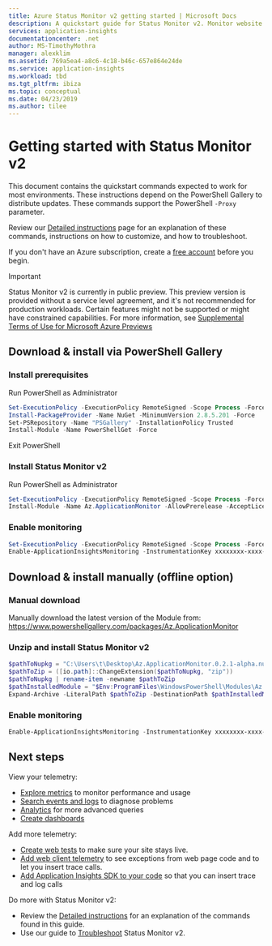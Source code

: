 ```yaml
---
title: Azure Status Monitor v2 getting started | Microsoft Docs
description: A quickstart guide for Status Monitor v2. Monitor website performance without redeploying the website. Works with ASP.NET web apps hosted on-premises, in VMs or on Azure.
services: application-insights
documentationcenter: .net
author: MS-TimothyMothra
manager: alexklim
ms.assetid: 769a5ea4-a8c6-4c18-b46c-657e864e24de
ms.service: application-insights
ms.workload: tbd
ms.tgt_pltfrm: ibiza
ms.topic: conceptual
ms.date: 04/23/2019
ms.author: tilee
---
```

# Getting started with Status Monitor v2

This document contains the quickstart commands expected to work for most environments. 
These instructions depend on the PowerShell Gallery to distribute updates. 
These commands support the PowerShell `-Proxy` parameter.

Review our [Detailed instructions](status-monitor-v2-detailed-instructions.md) page for an explanation of these commands, 
instructions on how to customize, and how to troubleshoot.

If you don't have an Azure subscription, create a [free account](https://azure.microsoft.com/free/?WT.mc_id=A261C142F) before you begin. 

> [!IMPORTANT]
> Status Monitor v2 is currently in public preview.
> This preview version is provided without a service level agreement, and it's not recommended for production workloads. Certain features might not be supported or might have constrained capabilities.
> For more information, see [Supplemental Terms of Use for Microsoft Azure Previews](https://azure.microsoft.com/support/legal/preview-supplemental-terms/)

## Download & install via PowerShell Gallery

### Install prerequisites
Run PowerShell as Administrator
```powershell
Set-ExecutionPolicy -ExecutionPolicy RemoteSigned -Scope Process -Force
Install-PackageProvider -Name NuGet -MinimumVersion 2.8.5.201 -Force
Set-PSRepository -Name "PSGallery" -InstallationPolicy Trusted
Install-Module -Name PowerShellGet -Force
```	
Exit PowerShell

### Install Status Monitor v2
Run PowerShell as Administrator
```powershell	
Set-ExecutionPolicy -ExecutionPolicy RemoteSigned -Scope Process -Force
Install-Module -Name Az.ApplicationMonitor -AllowPrerelease -AcceptLicense
```	

### Enable monitoring
```powershell
Set-ExecutionPolicy -ExecutionPolicy RemoteSigned -Scope Process -Force
Enable-ApplicationInsightsMonitoring -InstrumentationKey xxxxxxxx-xxxx-xxxx-xxxx-xxxxxxxxxxxx
```
	
		
## Download & install manually (offline option)
### Manual download
Manually download the latest version of the Module from: https://www.powershellgallery.com/packages/Az.ApplicationMonitor

### Unzip and install Status Monitor v2
```powershell
$pathToNupkg = "C:\Users\t\Desktop\Az.ApplicationMonitor.0.2.1-alpha.nupkg"
$pathToZip = ([io.path]::ChangeExtension($pathToNupkg, "zip"))
$pathToNupkg | rename-item -newname $pathToZip
$pathInstalledModule = "$Env:ProgramFiles\WindowsPowerShell\Modules\Az.ApplicationMonitor"
Expand-Archive -LiteralPath $pathToZip -DestinationPath $pathInstalledModule
```
### Enable monitoring
```powershell
Enable-ApplicationInsightsMonitoring -InstrumentationKey xxxxxxxx-xxxx-xxxx-xxxx-xxxxxxxxxxxx
```



## Next steps

 View your telemetry:

- [Explore metrics](../../azure-monitor/app/metrics-explorer.md) to monitor performance and usage
- [Search events and logs](../../azure-monitor/app/diagnostic-search.md) to diagnose problems
- [Analytics](../../azure-monitor/app/analytics.md) for more advanced queries
- [Create dashboards](../../azure-monitor/app/app-insights-dashboards.md)

 Add more telemetry:

- [Create web tests](monitor-web-app-availability.md) to make sure your site stays live.
- [Add web client telemetry](../../azure-monitor/app/javascript.md) to see exceptions from web page code and to let you insert trace calls.
- [Add Application Insights SDK to your code](../../azure-monitor/app/asp-net.md) so that you can insert trace and log calls

Do more with Status Monitor v2:

- Review the [Detailed instructions](status-monitor-v2-detailed-instructions) for an explanation of the commands found in this guide.
- Use our guide to [Troubleshoot](status-monitor-v2-troubleshoot) Status Monitor v2.

